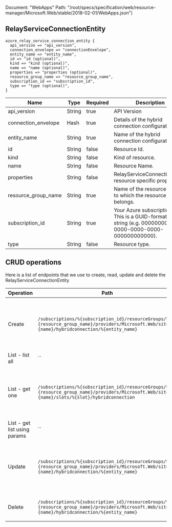 Document: "WebApps"
Path: "/root/specs/specification/web/resource-manager/Microsoft.Web/stable/2018-02-01/WebApps.json")

## RelayServiceConnectionEntity

```puppet
azure_relay_service_connection_entity {
  api_version => "api_version",
  connection_envelope => "connectionEnvelope",
  entity_name => "entity_name",
  id => "id (optional)",
  kind => "kind (optional)",
  name => "name (optional)",
  properties => "properties (optional)",
  resource_group_name => "resource_group_name",
  subscription_id => "subscription_id",
  type => "type (optional)",
}
```

| Name        | Type           | Required       | Description       |
| ------------- | ------------- | ------------- | ------------- |
|api_version | String | true | API Version |
|connection_envelope | Hash | true | Details of the hybrid connection configuration. |
|entity_name | String | true | Name of the hybrid connection configuration. |
|id | String | false | Resource Id. |
|kind | String | false | Kind of resource. |
|name | String | false | Resource Name. |
|properties | String | false | RelayServiceConnectionEntity resource specific properties |
|resource_group_name | String | true | Name of the resource group to which the resource belongs. |
|subscription_id | String | true | Your Azure subscription ID. This is a GUID-formatted string (e.g. 00000000-0000-0000-0000-000000000000). |
|type | String | false | Resource type. |



## CRUD operations

Here is a list of endpoints that we use to create, read, update and delete the RelayServiceConnectionEntity

| Operation | Path | Verb | Description | OperationID |
| ------------- | ------------- | ------------- | ------------- | ------------- |
|Create|`/subscriptions/%{subscription_id}/resourceGroups/%{resource_group_name}/providers/Microsoft.Web/sites/%{name}/hybridconnection/%{entity_name}`|Put|Creates a new hybrid connection configuration (PUT), or updates an existing one (PATCH).|WebApps_CreateOrUpdateRelayServiceConnection|
|List - list all|``||||
|List - get one|`/subscriptions/%{subscription_id}/resourceGroups/%{resource_group_name}/providers/Microsoft.Web/sites/%{name}/slots/%{slot}/hybridconnection`|Get|Gets hybrid connections configured for an app (or deployment slot, if specified).|WebApps_ListRelayServiceConnectionsSlot|
|List - get list using params|``||||
|Update|`/subscriptions/%{subscription_id}/resourceGroups/%{resource_group_name}/providers/Microsoft.Web/sites/%{name}/hybridconnection/%{entity_name}`|Put|Creates a new hybrid connection configuration (PUT), or updates an existing one (PATCH).|WebApps_CreateOrUpdateRelayServiceConnection|
|Delete|`/subscriptions/%{subscription_id}/resourceGroups/%{resource_group_name}/providers/Microsoft.Web/sites/%{name}/hybridconnection/%{entity_name}`|Delete|Deletes a relay service connection by its name.|WebApps_DeleteRelayServiceConnection|